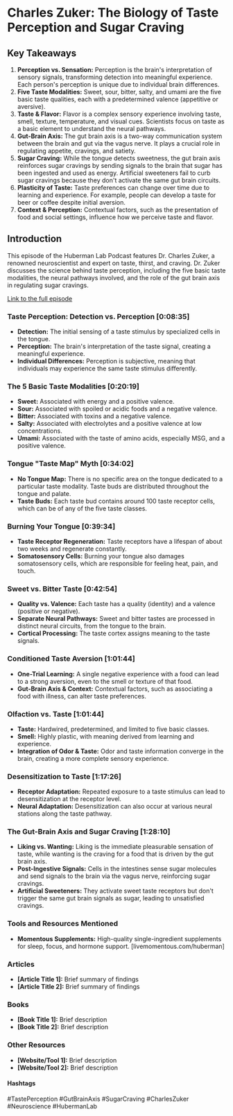 # Charles Zuker: The Biology of Taste Perception and Sugar Craving

## Key Takeaways
1. **Perception vs. Sensation:** Perception is the brain's interpretation of sensory signals, transforming detection into meaningful experience. Each person's perception is unique due to individual brain differences.
2. **Five Taste Modalities:** Sweet, sour, bitter, salty, and umami are the five basic taste qualities, each with a predetermined valence (appetitive or aversive).
3. **Taste & Flavor:** Flavor is a complex sensory experience involving taste, smell, texture, temperature, and visual cues. Scientists focus on taste as a basic element to understand the neural pathways.
4. **Gut-Brain Axis:** The gut brain axis is a two-way communication system between the brain and gut via the vagus nerve. It plays a crucial role in regulating appetite, cravings, and satiety.
5. **Sugar Craving:** While the tongue detects sweetness, the gut brain axis reinforces sugar cravings by sending signals to the brain that sugar has been ingested and used as energy. Artificial sweeteners fail to curb sugar cravings because they don't activate the same gut brain circuits.
6. **Plasticity of Taste:** Taste preferences can change over time due to learning and experience. For example, people can develop a taste for beer or coffee despite initial aversion.
7. **Context & Perception:** Contextual factors, such as the presentation of food and social settings, influence how we perceive taste and flavor.

## Introduction
This episode of the Huberman Lab Podcast features Dr. Charles Zuker, a renowned neuroscientist and expert on taste, thirst, and craving. Dr. Zuker discusses the science behind taste perception, including the five basic taste modalities, the neural pathways involved, and the role of the gut brain axis in regulating sugar cravings. 

[Link to the full episode](https://www.youtube.com/watch?v=UChhXiFPRgg)

### Taste Perception: Detection vs. Perception [0:08:35]
- **Detection:** The initial sensing of a taste stimulus by specialized cells in the tongue.
- **Perception:** The brain's interpretation of the taste signal, creating a meaningful experience.
- **Individual Differences:** Perception is subjective, meaning that individuals may experience the same taste stimulus differently.

### The 5 Basic Taste Modalities [0:20:19]
- **Sweet:** Associated with energy and a positive valence.
- **Sour:** Associated with spoiled or acidic foods and a negative valence.
- **Bitter:** Associated with toxins and a negative valence.
- **Salty:** Associated with electrolytes and a positive valence at low concentrations.
- **Umami:** Associated with the taste of amino acids, especially MSG, and a positive valence.

### Tongue "Taste Map" Myth [0:34:02]
- **No Tongue Map:** There is no specific area on the tongue dedicated to a particular taste modality. Taste buds are distributed throughout the tongue and palate.
- **Taste Buds:** Each taste bud contains around 100 taste receptor cells, which can be of any of the five taste classes.

### Burning Your Tongue [0:39:34]
- **Taste Receptor Regeneration:** Taste receptors have a lifespan of about two weeks and regenerate constantly.
- **Somatosensory Cells:** Burning your tongue also damages somatosensory cells, which are responsible for feeling heat, pain, and touch.

### Sweet vs. Bitter Taste [0:42:54]
- **Quality vs. Valence:** Each taste has a quality (identity) and a valence (positive or negative).
- **Separate Neural Pathways:** Sweet and bitter tastes are processed in distinct neural circuits, from the tongue to the brain.
- **Cortical Processing:** The taste cortex assigns meaning to the taste signals.

### Conditioned Taste Aversion [1:01:44]
- **One-Trial Learning:** A single negative experience with a food can lead to a strong aversion, even to the smell or texture of that food.
- **Gut-Brain Axis & Context:** Contextual factors, such as associating a food with illness, can alter taste preferences.

### Olfaction vs. Taste [1:01:44]
- **Taste:** Hardwired, predetermined, and limited to five basic classes.
- **Smell:** Highly plastic, with meaning derived from learning and experience.
- **Integration of Odor & Taste:** Odor and taste information converge in the brain, creating a more complete sensory experience.

### Desensitization to Taste [1:17:26]
- **Receptor Adaptation:** Repeated exposure to a taste stimulus can lead to desensitization at the receptor level.
- **Neural Adaptation:** Desensitization can also occur at various neural stations along the taste pathway.

### The Gut-Brain Axis and Sugar Craving [1:28:10]
- **Liking vs. Wanting:** Liking is the immediate pleasurable sensation of taste, while wanting is the craving for a food that is driven by the gut brain axis.
- **Post-Ingestive Signals:** Cells in the intestines sense sugar molecules and send signals to the brain via the vagus nerve, reinforcing sugar cravings.
- **Artificial Sweeteners:** They activate sweet taste receptors but don't trigger the same gut brain signals as sugar, leading to unsatisfied cravings.

### Tools and Resources Mentioned
- **Momentous Supplements:** High-quality single-ingredient supplements for sleep, focus, and hormone support. [livemomentous.com/huberman]

### Articles
- **[Article Title 1]:** Brief summary of findings
- **[Article Title 2]:** Brief summary of findings

### Books
- **[Book Title 1]:** Brief description
- **[Book Title 2]:** Brief description

### Other Resources
- **[Website/Tool 1]:** Brief description
- **[Website/Tool 2]:** Brief description

#### Hashtags 
#TastePerception #GutBrainAxis #SugarCraving #CharlesZuker #Neuroscience #HubermanLab 
